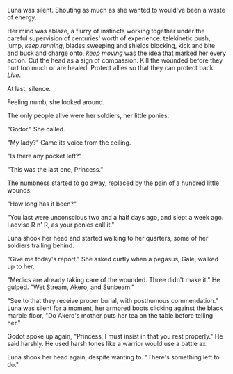 Luna was silent. Shouting as much as she wanted to would've been a waste of energy.

Her mind was ablaze, a flurry of instincts working together under the careful supervision of centuries' worth of experience. telekinetic push, jump, *keep running*, blades sweeping and shields blocking, kick and bite and buck and charge onto, *keep moving* was the idea that marked her every action. Cut the head as a sign of compassion. Kill the wounded before they hurt too much or are healed. Protect allies so that they can protect back. *Live*.

At last, silence.

Feeling numb, she looked around.

The only people alive were her soldiers, her little ponies.

 "Godor." She called.

 "My lady?" Came its voice from the ceiling.

 "Is there any pocket left?"

 "This was the last one, Princess."

The numbness started to go away, replaced by the pain of a hundred little wounds.

 "How long has it been?"

 "You last were unconscious two and a half days ago, and slept a week ago. I advise R n' R, as your ponies call it."

Luna shook her head and started walking to her quarters, some of her soldiers trailing behind.

 "Give me today's report." She asked curtly when a pegasus, Gale, walked up to her.

 "Medics are already taking care of the wounded. Three didn't make it." He gulped. "Wet Stream, Akero, and Sunbeam."

 "See to that they receive proper burial, with posthumous commendation." Luna was silent for a moment, her armored boots clicking against the black marble floor, "Do Akero's mother puts her tea on the table before telling her."

Godot spoke up again, "Princess, I must insist in that you rest properly." He said harshly. He used harsh tones like a warrior would use a battle ax.

Luna shook her head again, despite wanting to. "There's something left to do."